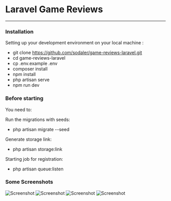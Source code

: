 # Laravel Game Reviews

---
### Installation

Setting up your development environment on your local machine :

- git clone https://github.com/sodaler/game-reviews-laravel.git
- cd game-reviews-laravel
- cp .env.example .env
- composer install
- npm install
- php artisan serve
- npm run dev

### Before starting
You need to: <br>

Run the migrations with seeds:

- php artisan migrate --seed

Generate storage link:

- php artisan storage:link

Starting job for registration:

- php artisan queue:listen

### Some Screenshots

![Screenshot](storage/app/public/images/img.png)
![Screenshot](storage/app/public/images/img_1.png)
![Screenshot](storage/app/public/images/img_2.png)
![Screenshot](storage/app/public/images/img_3.png)


